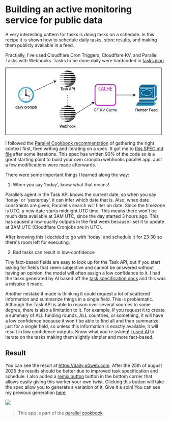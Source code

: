 # Building an active monitoring service for public data

A very interesting pattern for tasks is doing tasks on a schedule. In this recipe it is shown how to schedule daily tasks, store results, and making them publicly available in a feed.

Practially, I've used Cloudflare Cron Triggers, Cloudflare KV, and Parallel Tasks with Webhooks. Tasks to be done daily were hardcoded in [tasks.json](tasks.json)

![](daily.drawio.png)

I followed the [Parallel Cookbook recommentation](https://github.com/parallel-web/parallel-cookbook) of gathering the right context first, then writing and iterating on a spec. It got me to [this SPEC.md file](SPEC.md) after some iterations. This spec has written 90% of the code so is a great starting point to build your own cronjob+webhooks parallel app. Just a few modifications were made afterwards.

There were some important things I learned along the way:

1. When you say 'today', know what that means!

Parallels agent in the Task API knows the current date, so when you say 'today' or 'yesterday', it can infer which date that is. Also, when date constraints are given, Parallel's search will filter on date. Since the timezone is UTC, a new date starts midnight UTC time. This means there won't be much data available at 3AM UTC, since the day started 3 hours ago. This has caused a low-quality outputs in the first week because I set it to update at 3AM UTC (Cloudflare Cronjobs are in UTC).

After knowing this I decided to go with 'today' and schedule it for 23:30 so there's room left for executing.

2. Bad tasks can result in low-confidence

Tiny fact-based fields are easy to look up for the Task API, but if you start asking for fields that seem subjective and cannot be answered without having an opinion, the model will often assign a low confidence to it. I had the tasks generated by AI based off the [task specification docs](https://docs.parallel.ai/task-api/core-concepts/specify-a-task) and this was a mistake it made.

Another mistake it made is thinking it could request a lot of scattered information and summarize things in a single field. This is problematic. Although the Task API is able to reason over several sources to some degree, there is also a limitation to it. For example, if you request it to create a summary of ALL funding rounds, ALL countries, or something, it will have a low confidence because it won't be able to find all and then summarize just for a single field, so unless this information is exactly available, it will result in low confidence outputs. Know what you're asking! [I used AI](https://letmeprompt.com/rules-httpsuithu-hnyp290) to iterate on the tasks making them slightly simpler and more fact-based.

## Result

You can see the result at https://daily.p0web.com. After the 25th of august 2025 the results should be better due to improved task specification and schedule. I also added a [remix button](https://github.com/janwilmake/forgithub.remix) button in the bottom corner that allows easily giving this worker your own twist. Clicking this button will take the spec allow you to generate a variation of it. Give it a spin! You can see my previous generation [here](https://letmeprompt.com/recurring-tasks-us-b0nl4w0)

[![](https://remix.forgithub.com/badge)](https://remix.forgithub.com/janwilmake/parallel-daily-insights)

> This app is part of the [parallel cookbook](https://github.com/parallel-web/parallel-cookbook)
